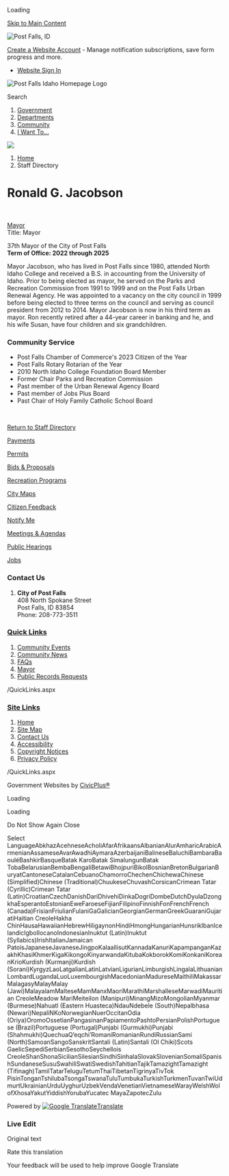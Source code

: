 Loading

[Skip to Main Content](https://www.postfalls.gov/directory.aspx?EID=18%2F)

![Post Falls, ID](https://www.postfalls.gov/ImageRepository/Document?documentID=27)

[Create a Website Account](https://www.postfalls.gov/MyAccount/ProfileCreate) - Manage notification subscriptions, save form progress and more.   

- [Website Sign In](https://www.postfalls.gov/MyAccount)

![Post Falls Idaho Homepage Logo](https://www.postfalls.gov/ImageRepository/Document?documentID=76)

Search

1. [Government](https://www.postfalls.gov/27/Government)
2. [Departments](https://www.postfalls.gov/101/Departments)
3. [Community](https://www.postfalls.gov/31/Community)
4. [I Want To...](https://www.postfalls.gov/9/I-Want-To)

<!--THE END-->

![](https://www.postfalls.gov/ImageRepository/Document?documentID=77)

1. [Home](https://www.postfalls.gov)
2. Staff Directory

# Ronald G. Jacobson

 

[Mayor](https://www.postfalls.gov/Directory.aspx?DID=20)  
Title: Mayor

37th Mayor of the City of Post Falls  
**Term of Office: 2022 through 2025**

Mayor Jacobson, who has lived in Post Falls since 1980, attended North Idaho College and received a B.S. in accounting from the University of Idaho. Prior to being elected as mayor, he served on the Parks and Recreation Commission from 1991 to 1999 and on the Post Falls Urban Renewal Agency. He was appointed to a vacancy on the city council in 1999 before being elected to three terms on the council and serving as council president from 2012 to 2014. Mayor Jacobson is now in his third term as mayor. Ron recently retired after a 44-year career in banking and he, and his wife Susan, have four children and six grandchildren.

### Community Service

- Post Falls Chamber of Commerce's 2023 Citizen of the Year
- Post Falls Rotary Rotarian of the Year
- 2010 North Idaho College Foundation Board Member
- Former Chair Parks and Recreation Commission
- Past member of the Urban Renewal Agency Board
- Past member of Jobs Plus Board
- Past Chair of Holy Family Catholic School Board

 

[Return to Staff Directory](https://www.postfalls.gov/Directory.aspx)

[Payments](https://postfalls.billingdoc.net/login)

[Permits](https://postfallsid.portal.opengov.com)

[Bids &amp; Proposals](https://www.postfalls.gov/bids.aspx)

[Recreation Programs](https://www.postfalls.gov/347/Sports-Leagues-Programs)

[City Maps](https://www.postfalls.gov/GIS)

[Citizen Feedback](https://www.postfalls.gov/FormCenter/General-Forms-4/Citizen-Feedback-55)

[Notify Me](https://www.postfalls.gov/314/Alerts-Notifications)

[Meetings &amp; Agendas](https://www.postfalls.gov/129/Meetings-Agendas)

[Public Hearings](https://www.postfalls.gov/168/Public-Hearings)

[Jobs](https://www.postfalls.gov/Jobs.aspx)

### Contact Us

1. **City of Post Falls**  
   408 North Spokane Street  
   Post Falls, ID 83854  
   Phone: 208-773-3511

### [Quick Links](https://www.postfalls.gov/QuickLinks.aspx?CID=15)

1. [Community Events](https://www.postfalls.gov/Calendar.aspx)
2. [Community News](https://www.postfalls.gov/CivicAlerts.aspx)
3. [FAQs](https://www.postfalls.gov/FAQ.aspx)
4. [Mayor](https://www.postfalls.gov/167/Mayor)
5. [Public Records Requests](https://www.postfalls.gov/257/Public-Records-Requests)

/QuickLinks.aspx

### [Site Links](https://www.postfalls.gov/QuickLinks.aspx?CID=16)

1. [Home](https://www.postfalls.gov)
2. [Site Map](https://www.postfalls.gov/sitemap)
3. [Contact Us](https://www.postfalls.gov/directory.aspx)
4. [Accessibility](https://www.postfalls.gov/accessibility)
5. [Copyright Notices](https://www.postfalls.gov/copyright)
6. [Privacy Policy](https://www.postfalls.gov/site/privacy)

/QuickLinks.aspx

Government Websites by [CivicPlus®](https://connect.civicplus.com/referral)

Loading

Loading

Do Not Show Again Close

Select LanguageAbkhazAcehneseAcholiAfarAfrikaansAlbanianAlurAmharicArabicArmenianAssameseAvarAwadhiAymaraAzerbaijaniBalineseBaluchiBambaraBaouléBashkirBasqueBatak KaroBatak SimalungunBatak TobaBelarusianBembaBengaliBetawiBhojpuriBikolBosnianBretonBulgarianBuryatCantoneseCatalanCebuanoChamorroChechenChichewaChinese (Simplified)Chinese (Traditional)ChuukeseChuvashCorsicanCrimean Tatar (Cyrillic)Crimean Tatar (Latin)CroatianCzechDanishDariDhivehiDinkaDogriDombeDutchDyulaDzongkhaEsperantoEstonianEweFaroeseFijianFilipinoFinnishFonFrenchFrench (Canada)FrisianFriulianFulaniGaGalicianGeorgianGermanGreekGuaraniGujaratiHaitian CreoleHakha ChinHausaHawaiianHebrewHiligaynonHindiHmongHungarianHunsrikIbanIcelandicIgboIlocanoIndonesianInuktut (Latin)Inuktut (Syllabics)IrishItalianJamaican PatoisJapaneseJavaneseJingpoKalaallisutKannadaKanuriKapampanganKazakhKhasiKhmerKigaKikongoKinyarwandaKitubaKokborokKomiKonkaniKoreanKrioKurdish (Kurmanji)Kurdish (Sorani)KyrgyzLaoLatgalianLatinLatvianLigurianLimburgishLingalaLithuanianLombardLugandaLuoLuxembourgishMacedonianMadureseMaithiliMakassarMalagasyMalayMalay (Jawi)MalayalamMalteseMamManxMaoriMarathiMarshalleseMarwadiMauritian CreoleMeadow MariMeiteilon (Manipuri)MinangMizoMongolianMyanmar (Burmese)Nahuatl (Eastern Huasteca)NdauNdebele (South)Nepalbhasa (Newari)NepaliNKoNorwegianNuerOccitanOdia (Oriya)OromoOssetianPangasinanPapiamentoPashtoPersianPolishPortuguese (Brazil)Portuguese (Portugal)Punjabi (Gurmukhi)Punjabi (Shahmukhi)QuechuaQʼeqchiʼRomaniRomanianRundiRussianSami (North)SamoanSangoSanskritSantali (Latin)Santali (Ol Chiki)Scots GaelicSepediSerbianSesothoSeychellois CreoleShanShonaSicilianSilesianSindhiSinhalaSlovakSlovenianSomaliSpanishSundaneseSusuSwahiliSwatiSwedishTahitianTajikTamazightTamazight (Tifinagh)TamilTatarTeluguTetumThaiTibetanTigrinyaTivTok PisinTonganTshilubaTsongaTswanaTuluTumbukaTurkishTurkmenTuvanTwiUdmurtUkrainianUrduUyghurUzbekVendaVenetianVietnameseWarayWelshWolofXhosaYakutYiddishYorubaYucatec MayaZapotecZulu

Powered by [![Google Translate](https://www.gstatic.com/images/branding/googlelogo/1x/googlelogo_color_42x16dp.png)Translate](https://translate.google.com)

### Live Edit

Original text

Rate this translation

Your feedback will be used to help improve Google Translate